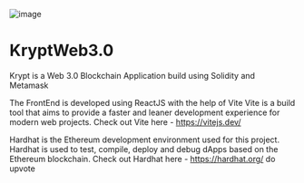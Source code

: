![image](https://user-images.githubusercontent.com/79097544/178587764-ed8e01b7-a65e-4429-bbcb-4925f06a91ce.png)

# KryptWeb3.0
Krypt is a Web 3.0 Blockchain Application build using Solidity and Metamask 

The FrontEnd is developed using ReactJS with the help of Vite
Vite is a build tool that aims to provide a faster and leaner development experience for modern web projects. 
Check out Vite here - https://vitejs.dev/

Hardhat is the Ethereum development environment used for this project.
Hardhat is used to test, compile, deploy and debug dApps based on the Ethereum blockchain.
Check out Hardhat here - https://hardhat.org/
do upvote


